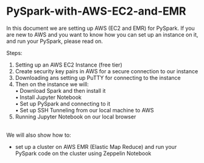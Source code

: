 # PySpark-with-AWS-EC2-and-EMR
In this document we are setting up AWS (EC2 and EMR) for PySpark. If you are new to AWS and you want to know how you can set up an instance on it, and run your PySpark, please read on.

Steps:
1) Setting up an AWS EC2 Instance (free tier)
2) Create security key pairs in AWS for a secure connection to our instance
3) Downloading ans setting up PuTTY for connecting to the instance
4) Then on the instance we will:<br>
  •	Download Spark and then install it<br>
  •	Install Jupyter Notebook<br>
  •	Set up PySpark and connecting to it<br>
  •	Set up SSH Tunneling from our local machine to AWS <br>
5) Running Jupyter Notebook on our local browser<br><br>

We will also show how to:<br>
* set up a cluster on AWS EMR (Elastic Map Reduce) and run your PySpark code on the cluster using Zeppelin Notebook

